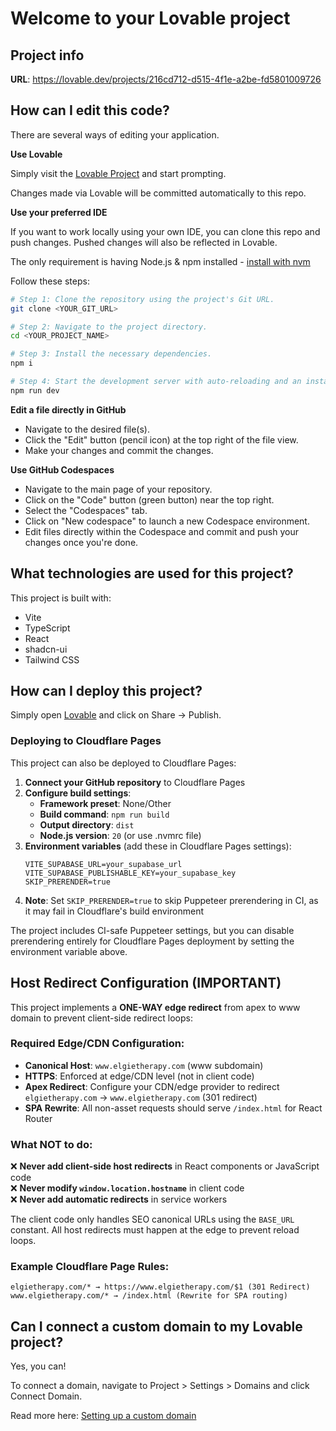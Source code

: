 # Welcome to your Lovable project

## Project info

**URL**: https://lovable.dev/projects/216cd712-d515-4f1e-a2be-fd5801009726

## How can I edit this code?

There are several ways of editing your application.

**Use Lovable**

Simply visit the [Lovable Project](https://lovable.dev/projects/216cd712-d515-4f1e-a2be-fd5801009726) and start prompting.

Changes made via Lovable will be committed automatically to this repo.

**Use your preferred IDE**

If you want to work locally using your own IDE, you can clone this repo and push changes. Pushed changes will also be reflected in Lovable.

The only requirement is having Node.js & npm installed - [install with nvm](https://github.com/nvm-sh/nvm#installing-and-updating)

Follow these steps:

```sh
# Step 1: Clone the repository using the project's Git URL.
git clone <YOUR_GIT_URL>

# Step 2: Navigate to the project directory.
cd <YOUR_PROJECT_NAME>

# Step 3: Install the necessary dependencies.
npm i

# Step 4: Start the development server with auto-reloading and an instant preview.
npm run dev
```

**Edit a file directly in GitHub**

- Navigate to the desired file(s).
- Click the "Edit" button (pencil icon) at the top right of the file view.
- Make your changes and commit the changes.

**Use GitHub Codespaces**

- Navigate to the main page of your repository.
- Click on the "Code" button (green button) near the top right.
- Select the "Codespaces" tab.
- Click on "New codespace" to launch a new Codespace environment.
- Edit files directly within the Codespace and commit and push your changes once you're done.

## What technologies are used for this project?

This project is built with:

- Vite
- TypeScript
- React
- shadcn-ui
- Tailwind CSS

## How can I deploy this project?

Simply open [Lovable](https://lovable.dev/projects/216cd712-d515-4f1e-a2be-fd5801009726) and click on Share -> Publish.

### Deploying to Cloudflare Pages

This project can also be deployed to Cloudflare Pages:

1. **Connect your GitHub repository** to Cloudflare Pages
2. **Configure build settings**:
   - **Framework preset**: None/Other
   - **Build command**: `npm run build`
   - **Output directory**: `dist`
   - **Node.js version**: `20` (or use .nvmrc file)
3. **Environment variables** (add these in Cloudflare Pages settings):
   ```
   VITE_SUPABASE_URL=your_supabase_url
   VITE_SUPABASE_PUBLISHABLE_KEY=your_supabase_key
   SKIP_PRERENDER=true
   ```
4. **Note**: Set `SKIP_PRERENDER=true` to skip Puppeteer prerendering in CI, as it may fail in Cloudflare's build environment

The project includes CI-safe Puppeteer settings, but you can disable prerendering entirely for Cloudflare Pages deployment by setting the environment variable above.

## Host Redirect Configuration (IMPORTANT)

This project implements a **ONE-WAY edge redirect** from apex to www domain to prevent client-side redirect loops:

### Required Edge/CDN Configuration:
- **Canonical Host**: `www.elgietherapy.com` (www subdomain)
- **HTTPS**: Enforced at edge/CDN level (not in client code)
- **Apex Redirect**: Configure your CDN/edge provider to redirect `elgietherapy.com` → `www.elgietherapy.com` (301 redirect)
- **SPA Rewrite**: All non-asset requests should serve `/index.html` for React Router

### What NOT to do:
❌ **Never add client-side host redirects** in React components or JavaScript code  
❌ **Never modify `window.location.hostname`** in client code  
❌ **Never add automatic redirects** in service workers

The client code only handles SEO canonical URLs using the `BASE_URL` constant. All host redirects must happen at the edge to prevent reload loops.

### Example Cloudflare Page Rules:
```
elgietherapy.com/* → https://www.elgietherapy.com/$1 (301 Redirect)
www.elgietherapy.com/* → /index.html (Rewrite for SPA routing)
```

## Can I connect a custom domain to my Lovable project?

Yes, you can!

To connect a domain, navigate to Project > Settings > Domains and click Connect Domain.

Read more here: [Setting up a custom domain](https://docs.lovable.dev/tips-tricks/custom-domain#step-by-step-guide)
